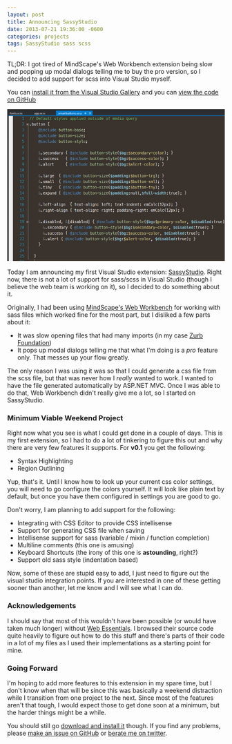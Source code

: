 ```yaml
---
layout: post
title: Announcing SassyStudio
date: 2013-07-21 19:36:00 -0600
categories: projects
tags: SassyStudio sass scss
---
```

<div class="jumbotron">
	<p>
		TL;DR: I got tired of MindScape's Web Workbench extension being slow and popping up modal
		dialogs telling me to buy the pro version, so I decided to add support for scss into Visual Studio
		myself. 
	</p>
	<p>
		You can <a href="http://visualstudiogallery.msdn.microsoft.com/85fa99a6-e4c6-4a1c-9f00-e6a8129b6f4d">install it from the Visual Studio Gallery</a>
		and you can <a href="https://github.com/darrenkopp/SassyStudio">view the code on GitHub</a>
	</p>
</div>

<img src="/assets/2013-07-21-SassyStudio.png">

Today I am announcing my first Visual Studio extension: [SassyStudio](https://github.com/darrenkopp/SassyStudio). 
Right now, there is not a lot of support for sass/scss in Visual Studio (though I believe the web team is working on it), 
so I decided to do something about it. 

Originally, I had been using [MindScape's Web Workbench](http://www.mindscapehq.com/products/web-workbench) 
for working with sass files which worked fine for the most part, but I disliked a few parts about it:

- It was slow opening files that had many imports (in my case [Zurb Foundation](http://foundation.zurb.com/))
- It pops up modal dialogs telling me that what I'm doing is a _pro_ feature only. That messes up your flow greatly.

The only reason I was using it was so that I could generate a css file from the scss file, but that was never
how I _really_ wanted to work. I wanted to have the file generated automatically by ASP.NET MVC. Once
I was able to do that, Web Workbench didn't really give me a lot, so I started on SassyStudio.

### Minimum Viable Weekend Project ###
Right now what you see is what I could get done in a couple of days. This is my first extension, so I
had to do a lot of tinkering to figure this out and why there are very few features it supports. For **v0.1**
you get the following:

- Syntax Highlighting
- Region Outlining

Yup, that's it. Until I know how to look up your current css color settings, you will need to go configure
the colors yourself. It will look like plain text by default, but once you have them configured in settings
you are good to go.

Don't worry, I am planning to add support for the following:

- Integrating with CSS Editor to provide CSS intellisense
- Support for generating CSS file when saving
- Intellisense support for sass (variable / mixin / function completion)
- Multiline comments (this one is amusing)
- Keyboard Shortcuts (the irony of this one is **astounding**, right?)
- Support old sass style (indentation based)

Now, some of these are stupid easy to add, I just need to figure out the visual studio
integration points. If you are interested in one of these getting sooner than another, let me know
and I will see what I can do.

### Acknowledgements ###
I should say that most of this wouldn't have been possible (or would have taken much longer) 
without [Web Essentials](http://vswebessentials.com/). I browsed their source code quite heavily
to figure out how to do this stuff and there's parts of their code in a lot of my files as
I used their implementations as a starting point for mine.

### Going Forward ###
I'm hoping to add more features to this extension in my spare time, but I don't know when that will be
since this was basically a weekend distraction while I transition from one project to the next. Since
most of the features aren't that tough, I would expect those to get done soon at a minimum, but the
harder things might be a while.

You should still go [download and install it](http://visualstudiogallery.msdn.microsoft.com/85fa99a6-e4c6-4a1c-9f00-e6a8129b6f4d) though.
If you find any problems, please [make an issue on GitHub](https://github.com/darrenkopp/SassyStudio/issues) 
or [berate me on twitter](https://twitter.com/darrenkopp).